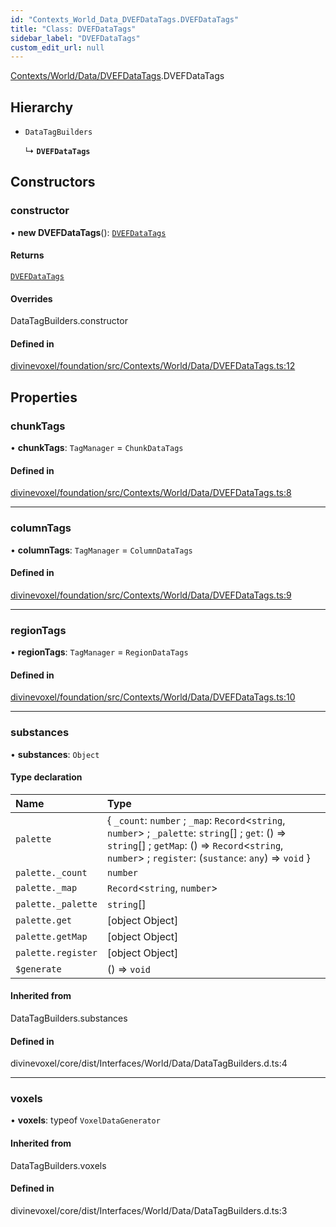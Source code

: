 ```yaml
---
id: "Contexts_World_Data_DVEFDataTags.DVEFDataTags"
title: "Class: DVEFDataTags"
sidebar_label: "DVEFDataTags"
custom_edit_url: null
---
```


[Contexts/World/Data/DVEFDataTags](../modules/Contexts_World_Data_DVEFDataTags.md).DVEFDataTags

## Hierarchy

- `DataTagBuilders`

  ↳ **`DVEFDataTags`**

## Constructors

### constructor

• **new DVEFDataTags**(): [`DVEFDataTags`](Contexts_World_Data_DVEFDataTags.DVEFDataTags.md)

#### Returns

[`DVEFDataTags`](Contexts_World_Data_DVEFDataTags.DVEFDataTags.md)

#### Overrides

DataTagBuilders.constructor

#### Defined in

[divinevoxel/foundation/src/Contexts/World/Data/DVEFDataTags.ts:12](https://github.com/lucasdamianjohnson/DivineVoxelEngine/blob/596fa7391478620ed460dfb4856ff0a763b91c49/divinevoxel/foundation/src/Contexts/World/Data/DVEFDataTags.ts#L12)

## Properties

### chunkTags

• **chunkTags**: `TagManager` = `ChunkDataTags`

#### Defined in

[divinevoxel/foundation/src/Contexts/World/Data/DVEFDataTags.ts:8](https://github.com/lucasdamianjohnson/DivineVoxelEngine/blob/596fa7391478620ed460dfb4856ff0a763b91c49/divinevoxel/foundation/src/Contexts/World/Data/DVEFDataTags.ts#L8)

___

### columnTags

• **columnTags**: `TagManager` = `ColumnDataTags`

#### Defined in

[divinevoxel/foundation/src/Contexts/World/Data/DVEFDataTags.ts:9](https://github.com/lucasdamianjohnson/DivineVoxelEngine/blob/596fa7391478620ed460dfb4856ff0a763b91c49/divinevoxel/foundation/src/Contexts/World/Data/DVEFDataTags.ts#L9)

___

### regionTags

• **regionTags**: `TagManager` = `RegionDataTags`

#### Defined in

[divinevoxel/foundation/src/Contexts/World/Data/DVEFDataTags.ts:10](https://github.com/lucasdamianjohnson/DivineVoxelEngine/blob/596fa7391478620ed460dfb4856ff0a763b91c49/divinevoxel/foundation/src/Contexts/World/Data/DVEFDataTags.ts#L10)

___

### substances

• **substances**: `Object`

#### Type declaration

| Name | Type |
| :------ | :------ |
| `palette` | \{ `_count`: `number` ; `_map`: `Record`\<`string`, `number`\> ; `_palette`: `string`[] ; `get`: () => `string`[] ; `getMap`: () => `Record`\<`string`, `number`\> ; `register`: (`sustance`: `any`) => `void`  } |
| `palette._count` | `number` |
| `palette._map` | `Record`\<`string`, `number`\> |
| `palette._palette` | `string`[] |
| `palette.get` | [object Object] |
| `palette.getMap` | [object Object] |
| `palette.register` | [object Object] |
| `$generate` | () => `void` |

#### Inherited from

DataTagBuilders.substances

#### Defined in

divinevoxel/core/dist/Interfaces/World/Data/DataTagBuilders.d.ts:4

___

### voxels

• **voxels**: typeof `VoxelDataGenerator`

#### Inherited from

DataTagBuilders.voxels

#### Defined in

divinevoxel/core/dist/Interfaces/World/Data/DataTagBuilders.d.ts:3
